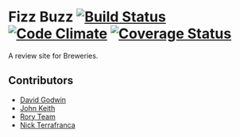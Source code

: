 # Fizz Buzz [![Build Status](https://travis-ci.org/LaunchAcademy/fizz_buzz.svg?branch=master)](https://travis-ci.org/LaunchAcademy/fizz_buzz) [![Code Climate](https://codeclimate.com/github/LaunchAcademy/fizz_buzz.png)](https://codeclimate.com/github/LaunchAcademy/fizz_buzz) [![Coverage Status](https://coveralls.io/repos/LaunchAcademy/fizz_buzz/badge.png)](https://coveralls.io/r/LaunchAcademy/fizz_buzz)

A review site for Breweries.


## Contributors
 * [David Godwin](https://github.com/Typhaon)
 * [John Keith](https://github.com/johnkeith)
 * [Rory Team](https://github.com/Rorick55)
 * [Nick Terrafranca](https://github.com/NickTerrafranca)
